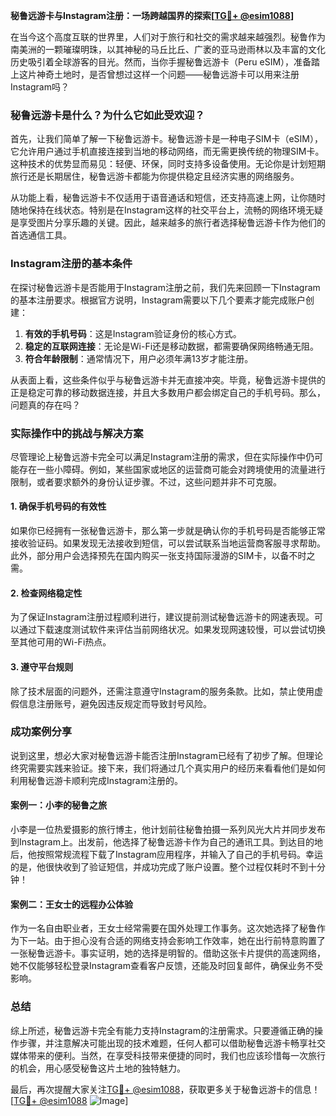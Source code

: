 **秘鲁远游卡与Instagram注册：一场跨越国界的探索[[TG💪+ @esim1088](https://t.me/s/esim1088)]**

在当今这个高度互联的世界里，人们对于旅行和社交的需求越来越强烈。秘鲁作为南美洲的一颗璀璨明珠，以其神秘的马丘比丘、广袤的亚马逊雨林以及丰富的文化历史吸引着全球游客的目光。然而，当你手握秘鲁远游卡（Peru eSIM），准备踏上这片神奇土地时，是否曾想过这样一个问题——秘鲁远游卡可以用来注册Instagram吗？

### 秘鲁远游卡是什么？为什么它如此受欢迎？

首先，让我们简单了解一下秘鲁远游卡。秘鲁远游卡是一种电子SIM卡（eSIM），它允许用户通过手机直接连接到当地的移动网络，而无需更换传统的物理SIM卡。这种技术的优势显而易见：轻便、环保，同时支持多设备使用。无论你是计划短期旅行还是长期居住，秘鲁远游卡都能为你提供稳定且经济实惠的网络服务。

从功能上看，秘鲁远游卡不仅适用于语音通话和短信，还支持高速上网，让你随时随地保持在线状态。特别是在Instagram这样的社交平台上，流畅的网络环境无疑是享受图片分享乐趣的关键。因此，越来越多的旅行者选择秘鲁远游卡作为他们的首选通信工具。

### Instagram注册的基本条件

在探讨秘鲁远游卡是否能用于Instagram注册之前，我们先来回顾一下Instagram的基本注册要求。根据官方说明，Instagram需要以下几个要素才能完成账户创建：

1. **有效的手机号码**：这是Instagram验证身份的核心方式。
2. **稳定的互联网连接**：无论是Wi-Fi还是移动数据，都需要确保网络畅通无阻。
3. **符合年龄限制**：通常情况下，用户必须年满13岁才能注册。

从表面上看，这些条件似乎与秘鲁远游卡并无直接冲突。毕竟，秘鲁远游卡提供的正是稳定可靠的移动数据连接，并且大多数用户都会绑定自己的手机号码。那么，问题真的存在吗？

### 实际操作中的挑战与解决方案

尽管理论上秘鲁远游卡完全可以满足Instagram注册的需求，但在实际操作中仍可能存在一些小障碍。例如，某些国家或地区的运营商可能会对跨境使用的流量进行限制，或者要求额外的身份认证步骤。不过，这些问题并非不可克服。

#### 1. 确保手机号码的有效性
如果你已经拥有一张秘鲁远游卡，那么第一步就是确认你的手机号码是否能够正常接收验证码。如果发现无法接收到短信，可以尝试联系当地运营商客服寻求帮助。此外，部分用户会选择预先在国内购买一张支持国际漫游的SIM卡，以备不时之需。

#### 2. 检查网络稳定性
为了保证Instagram注册过程顺利进行，建议提前测试秘鲁远游卡的网速表现。可以通过下载速度测试软件来评估当前网络状况。如果发现网速较慢，可以尝试切换至其他可用的Wi-Fi热点。

#### 3. 遵守平台规则
除了技术层面的问题外，还需注意遵守Instagram的服务条款。比如，禁止使用虚假信息注册账号，避免因违反规定而导致封号风险。

### 成功案例分享

说到这里，想必大家对秘鲁远游卡能否注册Instagram已经有了初步了解。但理论终究需要实践来验证。接下来，我们将通过几个真实用户的经历来看看他们是如何利用秘鲁远游卡顺利完成Instagram注册的。

#### 案例一：小李的秘鲁之旅
小李是一位热爱摄影的旅行博主，他计划前往秘鲁拍摄一系列风光大片并同步发布到Instagram上。出发前，他选择了秘鲁远游卡作为自己的通讯工具。到达目的地后，他按照常规流程下载了Instagram应用程序，并输入了自己的手机号码。幸运的是，他很快收到了验证短信，并成功完成了账户设置。整个过程仅耗时不到十分钟！

#### 案例二：王女士的远程办公体验
作为一名自由职业者，王女士经常需要在国外处理工作事务。这次她选择了秘鲁作为下一站。由于担心没有合适的网络支持会影响工作效率，她在出行前特意购置了一张秘鲁远游卡。事实证明，她的选择是明智的。借助这张卡片提供的高速网络，她不仅能够轻松登录Instagram查看客户反馈，还能及时回复邮件，确保业务不受影响。

### 总结

综上所述，秘鲁远游卡完全有能力支持Instagram的注册需求。只要遵循正确的操作步骤，并注意解决可能出现的技术难题，任何人都可以借助秘鲁远游卡畅享社交媒体带来的便利。当然，在享受科技带来便捷的同时，我们也应该珍惜每一次旅行的机会，用心感受秘鲁这片土地的独特魅力。

最后，再次提醒大家关注[TG💪+ @esim1088](https://t.me/s/esim1088)，获取更多关于秘鲁远游卡的信息！[[TG💪+ @esim1088](https://t.me/s/esim1088) ![Image](https://i.postimg.cc/4NQfJmqS/Snipaste-2025-05-13-00-14-12.png)]